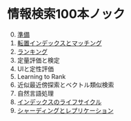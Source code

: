 # 情報検索100本ノック

0. [準備](0_preparation/index.md)
1. [転置インデックスとマッチング](1_inverted_index_and_matching/index.md)
2. [ランキング](2_ranking/index.md)
3. 定量評価と検定
4. UIと定性評価
5. Learning to Rank
6. 近似最近傍探索とベクトル類似検索
7. 自然言語処理
8. [インデックスのライフサイクル](8_lifecycle_of_indices/index.md)
9. [シャーディングとレプリケーション](9_sharding_and_replication/index.md)
